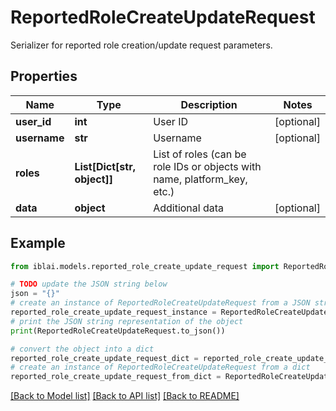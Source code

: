 # ReportedRoleCreateUpdateRequest

Serializer for reported role creation/update request parameters.

## Properties

Name | Type | Description | Notes
------------ | ------------- | ------------- | -------------
**user_id** | **int** | User ID | [optional] 
**username** | **str** | Username | [optional] 
**roles** | **List[Dict[str, object]]** | List of roles (can be role IDs or objects with name, platform_key, etc.) | 
**data** | **object** | Additional data | [optional] 

## Example

```python
from iblai.models.reported_role_create_update_request import ReportedRoleCreateUpdateRequest

# TODO update the JSON string below
json = "{}"
# create an instance of ReportedRoleCreateUpdateRequest from a JSON string
reported_role_create_update_request_instance = ReportedRoleCreateUpdateRequest.from_json(json)
# print the JSON string representation of the object
print(ReportedRoleCreateUpdateRequest.to_json())

# convert the object into a dict
reported_role_create_update_request_dict = reported_role_create_update_request_instance.to_dict()
# create an instance of ReportedRoleCreateUpdateRequest from a dict
reported_role_create_update_request_from_dict = ReportedRoleCreateUpdateRequest.from_dict(reported_role_create_update_request_dict)
```
[[Back to Model list]](../README.md#documentation-for-models) [[Back to API list]](../README.md#documentation-for-api-endpoints) [[Back to README]](../README.md)


